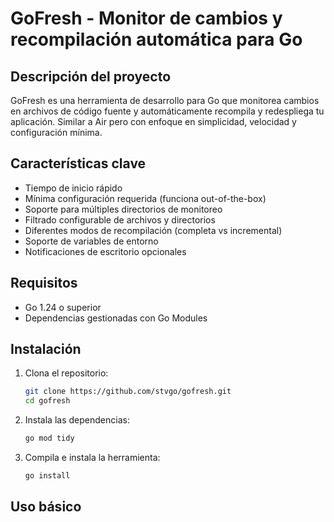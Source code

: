 # GoFresh - Monitor de cambios y recompilación automática para Go

## Descripción del proyecto
GoFresh es una herramienta de desarrollo para Go que monitorea cambios en archivos de código fuente y automáticamente recompila y redespliega tu aplicación. Similar a Air pero con enfoque en simplicidad, velocidad y configuración mínima.

## Características clave
- Tiempo de inicio rápido
- Mínima configuración requerida (funciona out-of-the-box)
- Soporte para múltiples directorios de monitoreo
- Filtrado configurable de archivos y directorios
- Diferentes modos de recompilación (completa vs incremental)
- Soporte de variables de entorno
- Notificaciones de escritorio opcionales

## Requisitos
- Go 1.24 o superior
- Dependencias gestionadas con Go Modules

## Instalación

1. Clona el repositorio:
   ```bash
   git clone https://github.com/stvgo/gofresh.git
   cd gofresh
   ```

2. Instala las dependencias:
   ```bash
   go mod tidy
   ```

3. Compila e instala la herramienta:
   ```bash
   go install
   ```

## Uso básico

